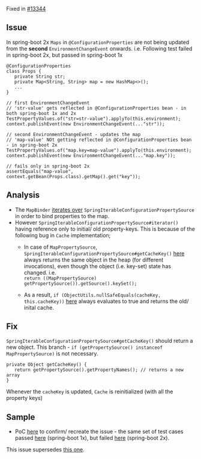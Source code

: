 Fixed in [#13344](https://github.com/spring-projects/spring-boot/pull/13344)

## Issue
In spring-boot 2x `Maps` in `@ConfigurationProperties` are not being updated from the **second** `EnvironmentChangeEvent` onwards. i.e. Following test failed in spring-boot 2x, but passed in spring-boot 1x
```
@ConfigurationProperties
class Props {
   private String str;
   private Map<String, String> map = new HashMap<>();
   ...
}

// first EnvironmentChangeEvent
// 'str-value' gets reflected in @ConfigurationProperties bean - in both spring-boot 1x and 2x
TestPropertyValues.of("str=str-value").applyTo(this.environment);
context.publishEvent(new EnvironmentChangeEvent(..."str"));

// second EnvironmentChangeEvent - updates the map
// 'map-value' NOt getting reflected in @ConfigurationProperties bean - in spring-boot 2x
TestPropertyValues.of("map.key=map-value").applyTo(this.environment);
context.publishEvent(new EnvironmentChangeEvent(..."map.key"));

// fails only in spring-boot 2x	
assertEquals("map-value", context.getBean(Props.class).getMap().get("key")); 
```

## Analysis
* The `MapBinder` [iterates over](https://github.com/spring-projects/spring-boot/blob/master/spring-boot-project/spring-boot/src/main/java/org/springframework/boot/context/properties/bind/MapBinder.java#L152) `SpringIterableConfigurationPropertySource` in order to bind properties to the map.
* However `SpringIterableConfigurationPropertySource#iterator()` having reference only to initial/ old property-keys. This is because of the following bug in `Cache` implementation;
   - In case of `MapPropertySource`, `SpringIterableConfigurationPropertySource#getCacheKey()` [here](https://github.com/spring-projects/spring-boot/blob/master/spring-boot-project/spring-boot/src/main/java/org/springframework/boot/context/properties/source/SpringIterableConfigurationPropertySource.java#L146) always returns the same object in the heap (for different invocations), even though the object (i.e. key-set) state has changed. i.e. <br/>
   `return ((MapPropertySource) getPropertySource()).getSource().keySet();`
  
   - As a result, `if (ObjectUtils.nullSafeEquals(cacheKey, this.cacheKey))` [here](https://github.com/spring-projects/spring-boot/blob/master/spring-boot-project/spring-boot/src/main/java/org/springframework/boot/context/properties/source/SpringIterableConfigurationPropertySource.java#L136) always evaluates to true and returns the old/ inital cache.
   
## Fix
`SpringIterableConfigurationPropertySource#getCacheKey()` should return a new object. This branch - `if (getPropertySource() instanceof MapPropertySource)` is not necessary.

```
private Object getCacheKey() {
   return getPropertySource().getPropertyNames(); // returns a new array
}
```
Whenever the `cacheKey` is updated, `Cache` is reinitialized (with all the property keys)

## Sample
* PoC [here](https://github.com/fahimfarookme/configuration-properties-maps-issue/tree/master) to confirm/ recreate the issue - the same set of test cases passed [here](https://github.com/fahimfarookme/configuration-properties-maps-issue/tree/master/spring-boot-1x-cloud-1x) (spring-boot 1x), but failed [here](https://github.com/fahimfarookme/configuration-properties-maps-issue/tree/master/spring-boot-2x-cloud-2x) (spring-boot 2x).


This issue supersedes [this one](https://github.com/spring-cloud/spring-cloud-netflix/issues/2538).
